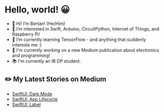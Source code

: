 # Hello, world! 😀
- 👋 Hi! I’m Bertan! (He/Him)
- 👀 I’m interested in Swift, Arduino, CircuitPython, Internet of Things, and Raspberry Pi!
- 🌱 I’m currently learning TensorFlow - and anything that suddenly interests me :)
- 🔭 I'm currently working on a new Medium publication about electronics and programming!
- 📚 I'm currently an IB DP student.
## ✏️ My Latest Stories on Medium
<!-- BLOG-POST-LIST:START -->
- [SwiftUI: Dark Mode](https://medium.com/turkishkit/swiftui-dark-mode-c188f3370a78?source=rss-8cc1101d47c1------2)
- [SwiftUI: App Lifecycle](https://medium.com/turkishkit/swiftui-app-lifecycle-3b3c925783a4?source=rss-8cc1101d47c1------2)
- [SwiftUI: Label](https://medium.com/turkishkit/swiftui-label-f9b49a18e772?source=rss-8cc1101d47c1------2)
<!-- BLOG-POST-LIST:END -->
<!---
BertanT/BertanT is a ✨ special ✨ repository because its `README.md` (this file) appears on your GitHub profile.
You can click the Preview link to take a look at your changes.
--->
